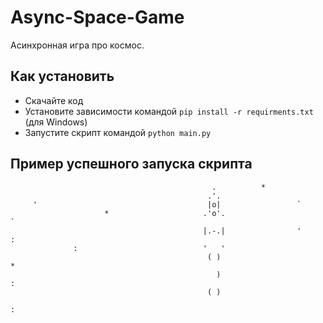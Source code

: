 # Async-Space-Game
Асинхронная игра про космос.

## Как установить

- Скачайте код
- Установите зависимости командой `pip install -r requirments.txt` (для Windows)
- Запустите скрипт командой `python main.py`

## Пример успешного запуска скрипта
                                                 .          *
                                                .'.
         '                                      |o|                 `
                         *                     .'o'.                                            `  
                                               |.-.|                '               :
                  :                            '   '
                                                ( )                           *                
                                                  )                                     :
                                                ( )
                                                                           :                                                                                                                                                                                                                 
